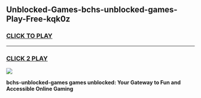 
## Unblocked-Games-bchs-unblocked-games-Play-Free-kqk0z
<h3>
<a href="https://premium76.site?title=bchs-unblocked-games&ref=18A">CLICK TO PLAY</a></h3>
<hr>

<h3>
<a href="https://premium76.site?title=bchs-unblocked-games&ref=18A">CLICK 2 PLAY</a>
  
</h3>

<a href="https://premium76.site?title=bchs-unblocked-games&ref=18A"><img src="https://clearcache.store/games.png"></a>


**bchs-unblocked-games games unblocked: Your Gateway to Fun and Accessible Online Gaming**
